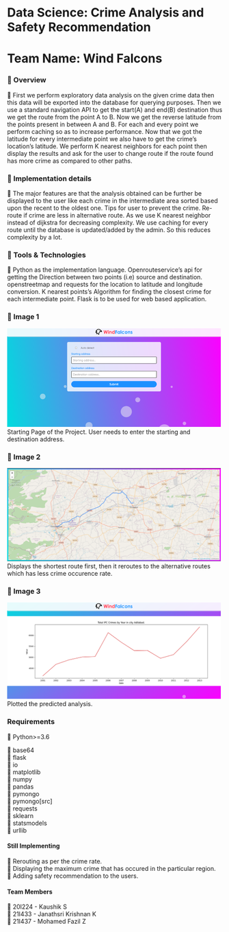 # Data Science: Crime Analysis and Safety Recommendation
# Team Name: Wind Falcons
### 🌟	Overview 
💫 First we perform exploratory data analysis on the given crime data then this data will be exported into the database for querying purposes. Then we use a standard navigation API to get the start(A) and end(B) destination thus we get the route from the point A to B. Now we get the reverse latitude from the points present in between A and B. For each and every point we perform caching so as to increase performance. Now that we got the latitude for every intermediate point we also have to get the crime’s location’s latitude. We perform K nearest neighbors for each point then display the results and ask for the user to change route if the route found has more crime as compared to other paths. 

### 🌟	Implementation details 
💫 The major features are that the analysis obtained can be further be displayed to the user like each crime in the intermediate area sorted based upon the recent to the oldest one. Tips for user to prevent the crime. Re-route if crime are less in alternative route. As we use K nearest neighbor instead of dijkstra for decreasing complexity. We use caching for every route until the database is updated/added by the admin. So this reduces complexity by a lot.

### 🌟	Tools & Technologies 
💫 Python as the implementation language. Openrouteservice’s api for getting the Direction between two points (i.e) source and destination.  openstreetmap and requests for the location to latitude and longitude conversion.  K nearest points’s Algorithm for finding the closest crime for each intermediate point. Flask is to be used for web based application.

### 🌟	Image 1
<img src="images/image1.png" style="width: 500px" /><br>
Starting Page of the Project. User needs to enter the starting and destination address.
<br>

### 🌟	Image 2
<img src="images/image2.png" style="width: 500px" /><br>
Displays the shortest route first, then it reroutes to the alternative routes which has less crime occurence rate.
<br>

### 🌟	Image 3
<img src="images/image3.png" style="width: 500px" /><br>
Plotted the predicted analysis.<br>

### Requirements
💫 Python>=3.6

💫 base64<br>
💫 flask<br>
💫 io<br>
💫 matplotlib<br>
💫 numpy<br>
💫 pandas<br>
💫 pymongo<br>
💫 pymongo[src]<br>
💫 requests<br>
💫 sklearn<br>
💫 statsmodels<br>
💫 urllib<br>

#### Still Implementing
💫 Rerouting as per the crime rate.<br>
💫 Displaying the maximum crime that has occured in the particular region.<br>
💫 Adding safety recommendation to the users.<br>

#### Team Members
💫  20I224 - Kaushik S<br>
💫  21I433 - Janathsri Krishnan K<br>
💫  21I437 - Mohamed Fazil Z<br>